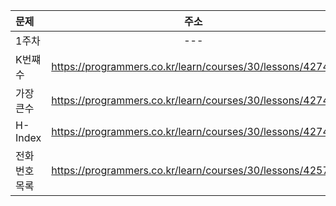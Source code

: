 |문제|주소|
|:---|:---:|
|1주차|---|
|K번쨰수| https://programmers.co.kr/learn/courses/30/lessons/42748|
|가장큰수| https://programmers.co.kr/learn/courses/30/lessons/42746|
|H-Index| https://programmers.co.kr/learn/courses/30/lessons/42747|
|전화번호 목록| https://programmers.co.kr/learn/courses/30/lessons/42577|

